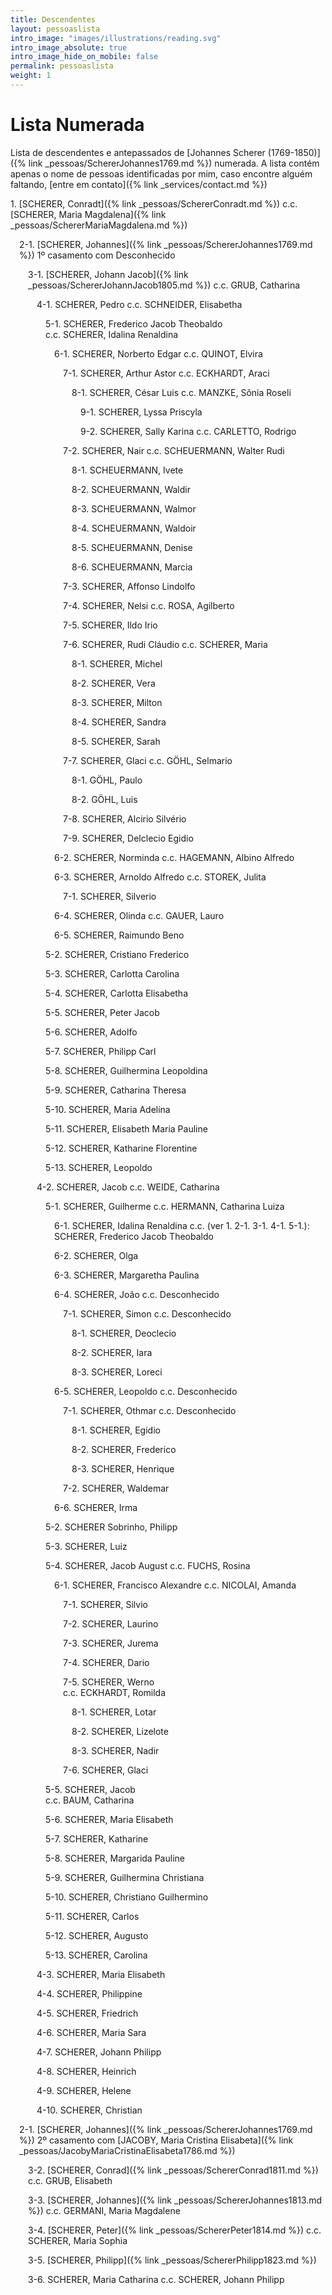 ```yaml
---
title: Descendentes
layout: pessoaslista
intro_image: "images/illustrations/reading.svg"
intro_image_absolute: true
intro_image_hide_on_mobile: false
permalink: pessoaslista
weight: 1
---
```



# Lista Numerada

Lista de descendentes e antepassados de [Johannes Scherer (1769-1850)]({% link _pessoas/SchererJohannes1769.md %}) numerada. A lista contém apenas o nome de pessoas identificadas por mim, caso encontre alguém faltando, [entre em contato]({% link _services/contact.md %})


<p markdown="1" style="margin-left: 0em">1. [SCHERER, Conradt]({% link _pessoas/SchererConradt.md %}) c.c. [SCHERER, Maria Magdalena]({% link _pessoas/SchererMariaMagdalena.md %})</p>
<p markdown="1" style="margin-left: 1.0em;">2-1. [SCHERER, Johannes]({% link _pessoas/SchererJohannes1769.md %}) 1º casamento com Desconhecido</p>
<p markdown="1" style="margin-left: 2.0em">3-1. [SCHERER, Johann Jacob]({% link _pessoas/SchererJohannJacob1805.md %}) c.c. GRUB, Catharina</p>
<p markdown="1" style="margin-left: 3.0em">4-1. SCHERER, Pedro c.c. SCHNEIDER, Elisabetha</p>
<p markdown="1" style="margin-left: 4.0em">5-1. SCHERER, Frederico Jacob Theobaldo<br>c.c. SCHERER, Idalina Renaldina</p>
<p markdown="1" style="margin-left: 5em">6-1. SCHERER, Norberto Edgar c.c. QUINOT, Elvira</p>
<p markdown="1" style="margin-left: 6em">7-1. SCHERER, Arthur Astor c.c. ECKHARDT, Araci</p>
<p markdown="1" style="margin-left: 7em">8-1. SCHERER, César Luis c.c. MANZKE, Sônia Roseli</p>
<p markdown="1" style="margin-left: 8em">9-1. SCHERER, Lyssa Priscyla</p>
<p markdown="1" style="margin-left: 8em">9-2. SCHERER, Sally Karina c.c. CARLETTO, Rodrigo</p>

<p markdown="1" style="margin-left: 6em">7-2. SCHERER, Nair c.c. SCHEUERMANN, Walter Rudi</p>
<p markdown="1" style="margin-left: 7em">8-1. SCHEUERMANN, Ivete</p>
<p markdown="1" style="margin-left: 7em">8-2. SCHEUERMANN, Waldir</p>
<p markdown="1" style="margin-left: 7em">8-3. SCHEUERMANN, Walmor</p>
<p markdown="1" style="margin-left: 7em">8-4. SCHEUERMANN, Waldoir</p>
<p markdown="1" style="margin-left: 7em">8-5. SCHEUERMANN, Denise</p>
<p markdown="1" style="margin-left: 7em">8-6. SCHEUERMANN, Marcia</p>

<p markdown="1" style="margin-left: 6em">7-3. SCHERER, Affonso Lindolfo</p>
<p markdown="1" style="margin-left: 6em">7-4. SCHERER, Nelsi c.c. ROSA, Agilberto </p>
<p markdown="1" style="margin-left: 6em">7-5. SCHERER, Ildo Irio</p>
<p markdown="1" style="margin-left: 6em">7-6. SCHERER, Rudi Cláudio c.c. SCHERER, Maria</p>
<p markdown="1" style="margin-left: 7em">8-1. SCHERER, Michel</p>
<p markdown="1" style="margin-left: 7em">8-2. SCHERER, Vera</p>
<p markdown="1" style="margin-left: 7em">8-3. SCHERER, Milton</p>
<p markdown="1" style="margin-left: 7em">8-4. SCHERER, Sandra</p>
<p markdown="1" style="margin-left: 7em">8-5. SCHERER, Sarah</p>

<p markdown="1" style="margin-left: 6em">7-7. SCHERER, Glaci c.c. GÖHL, Selmario</p>
<p markdown="1" style="margin-left: 7em">8-1. GÖHL, Paulo</p>
<p markdown="1" style="margin-left: 7em">8-2. GÖHL, Luis</p>

<p markdown="1" style="margin-left: 6em">7-8. SCHERER, Alcirio Silvério</p>
<p markdown="1" style="margin-left: 6em">7-9. SCHERER, Delclecio Egidio</p>

<p markdown="1" style="margin-left: 5em">6-2. SCHERER, Norminda c.c. HAGEMANN, Albino Alfredo</p>
<p markdown="1" style="margin-left: 5em">6-3. SCHERER, Arnoldo Alfredo c.c. STOREK, Julita</p>
<p markdown="1" style="margin-left: 6em">7-1. SCHERER, Silverio</p>
<p markdown="1" style="margin-left: 5em">6-4. SCHERER, Olinda c.c. GAUER, Lauro</p>
<p markdown="1" style="margin-left: 5em">6-5. SCHERER, Raimundo Beno</p>
<p markdown="1" style="margin-left: 4.0em">5-2. SCHERER, Cristiano Frederico</p>
<p markdown="1" style="margin-left: 4.0em">5-3. SCHERER, Carlotta Carolina</p>
<p markdown="1" style="margin-left: 4.0em">5-4. SCHERER, Carlotta Elisabetha</p>
<p markdown="1" style="margin-left: 4.0em">5-5. SCHERER, Peter Jacob</p>
<p markdown="1" style="margin-left: 4.0em">5-6. SCHERER, Adolfo</p>
<p markdown="1" style="margin-left: 4.0em">5-7. SCHERER, Philipp Carl</p>
<p markdown="1" style="margin-left: 4.0em">5-8. SCHERER, Guilhermina Leopoldina</p>
<p markdown="1" style="margin-left: 4.0em">5-9. SCHERER, Catharina Theresa</p>
<p markdown="1" style="margin-left: 4.0em">5-10. SCHERER, Maria Adelina</p>
<p markdown="1" style="margin-left: 4.0em">5-11. SCHERER, Elisabeth Maria Pauline</p>
<p markdown="1" style="margin-left: 4.0em">5-12. SCHERER, Katharine Florentine</p>
<p markdown="1" style="margin-left: 4.0em">5-13. SCHERER, Leopoldo</p>
<p markdown="1" style="margin-left: 3.0em">4-2. SCHERER, Jacob c.c. WEIDE, Catharina</p>
<p markdown="1" style="margin-left: 4.0em">5-1. SCHERER, Guilherme c.c. HERMANN, Catharina Luiza</p>
<p markdown="1" style="margin-left: 5em">6-1. SCHERER, Idalina Renaldina c.c. (ver 1. 2-1. 3-1. 4-1. 5-1.): SCHERER, Frederico Jacob Theobaldo</p>
<p markdown="1" style="margin-left: 5em">6-2. SCHERER, Olga</p>
<p markdown="1" style="margin-left: 5em">6-3. SCHERER, Margaretha Paulina</p>
<p markdown="1" style="margin-left: 5em">6-4. SCHERER, João c.c. Desconhecido</p>


<p markdown="1" style="margin-left: 6em">7-1. SCHERER, Simon c.c. Desconhecido</p>

<p markdown="1" style="margin-left: 7em">8-1. SCHERER, Deoclecio</p>
<p markdown="1" style="margin-left: 7em">8-2. SCHERER, Iara</p>
<p markdown="1" style="margin-left: 7em">8-3. SCHERER, Loreci</p>
<p markdown="1" style="margin-left: 5em">6-5. SCHERER, Leopoldo c.c. Desconhecido</p>

<p markdown="1" style="margin-left: 6em">7-1. SCHERER, Othmar c.c. Desconhecido</p>
<p markdown="1" style="margin-left: 7em">8-1. SCHERER, Egidio</p>
<p markdown="1" style="margin-left: 7em">8-2. SCHERER, Frederico</p>
<p markdown="1" style="margin-left: 7em">8-3. SCHERER, Henrique</p>

<p markdown="1" style="margin-left: 6em">7-2. SCHERER, Waldemar </p>
<p markdown="1" style="margin-left: 5em">6-6. SCHERER, Irma</p>
<p markdown="1" style="margin-left: 4.0em">5-2. SCHERER Sobrinho, Philipp</p>
<p markdown="1" style="margin-left: 4.0em">5-3. SCHERER, Luiz</p>
<p markdown="1" style="margin-left: 4.0em">5-4. SCHERER, Jacob August c.c. FUCHS, Rosina</p>

<p markdown="1" style="margin-left: 5em">6-1. SCHERER, Francisco Alexandre c.c. NICOLAI, Amanda</p>

<p markdown="1" style="margin-left: 6em">7-1. SCHERER, Silvio</p>
<p markdown="1" style="margin-left: 6em">7-2. SCHERER, Laurino</p>
<p markdown="1" style="margin-left: 6em">7-3. SCHERER, Jurema</p>
<p markdown="1" style="margin-left: 6em">7-4. SCHERER, Dario</p>
<p markdown="1" style="margin-left: 6em">7-5. SCHERER, Werno<br>c.c. ECKHARDT, Romilda</p>

<p markdown="1" style="margin-left: 7em">8-1. SCHERER, Lotar</p>
<p markdown="1" style="margin-left: 7em">8-2. SCHERER, Lizelote</p>
<p markdown="1" style="margin-left: 7em">8-3. SCHERER, Nadir</p>
<p markdown="1" style="margin-left: 6em">7-6. SCHERER, Glaci</p>
<p markdown="1" style="margin-left: 4.0em">5-5. SCHERER, Jacob<br>c.c. BAUM, Catharina</p>

<p markdown="1" style="margin-left: 4.0em">5-6. SCHERER, Maria Elisabeth</p>
<p markdown="1" style="margin-left: 4.0em">5-7. SCHERER, Katharine</p>
<p markdown="1" style="margin-left: 4.0em">5-8. SCHERER, Margarida Pauline</p>
<p markdown="1" style="margin-left: 4.0em">5-9. SCHERER, Guilhermina Christiana</p>
<p markdown="1" style="margin-left: 4.0em">5-10. SCHERER, Christiano Guilhermino</p>
<p markdown="1" style="margin-left: 4.0em">5-11. SCHERER, Carlos</p>
<p markdown="1" style="margin-left: 4.0em">5-12. SCHERER, Augusto</p>
<p markdown="1" style="margin-left: 4.0em">5-13. SCHERER, Carolina</p>
<p markdown="1" style="margin-left: 3.0em">4-3. SCHERER, Maria Elisabeth</p>
<p markdown="1" style="margin-left: 3.0em">4-4. SCHERER, Philippine</p>
<p markdown="1" style="margin-left: 3.0em">4-5. SCHERER, Friedrich</p>
<p markdown="1" style="margin-left: 3.0em">4-6. SCHERER, Maria Sara</p>
<p markdown="1" style="margin-left: 3.0em">4-7. SCHERER, Johann Philipp</p>
<p markdown="1" style="margin-left: 3.0em">4-8. SCHERER, Heinrich</p>
<p markdown="1" style="margin-left: 3.0em">4-9. SCHERER, Helene</p>
<p markdown="1" style="margin-left: 3.0em">4-10. SCHERER, Christian</p>

<p markdown="1" style="margin-left: 1.0em">2-1. [SCHERER, Johannes]({% link _pessoas/SchererJohannes1769.md %}) 2º casamento com [JACOBY, Maria Cristina Elisabeta]({% link _pessoas/JacobyMariaCristinaElisabeta1786.md %}) </p>
<p markdown="1" style="margin-left: 2.0em">3-2. [SCHERER, Conrad]({% link _pessoas/SchererConrad1811.md %}) c.c. GRUB, Elisabeth</p>
<p markdown="1" style="margin-left: 2.0em">3-3. [SCHERER, Johannes]({% link _pessoas/SchererJohannes1813.md %}) c.c. GERMANI, Maria Magdalene</p>
<p markdown="1" style="margin-left: 2.0em">3-4. [SCHERER, Peter]({% link _pessoas/SchererPeter1814.md %}) c.c. SCHERER, Maria Sophia</p>
<p markdown="1" style="margin-left: 2.0em">3-5. [SCHERER, Philipp]({% link _pessoas/SchererPhilipp1823.md %})</p>
<p markdown="1" style="margin-left: 2.0em">3-6. SCHERER, Maria Catharina c.c. SCHERER, Johann Philipp</p>
